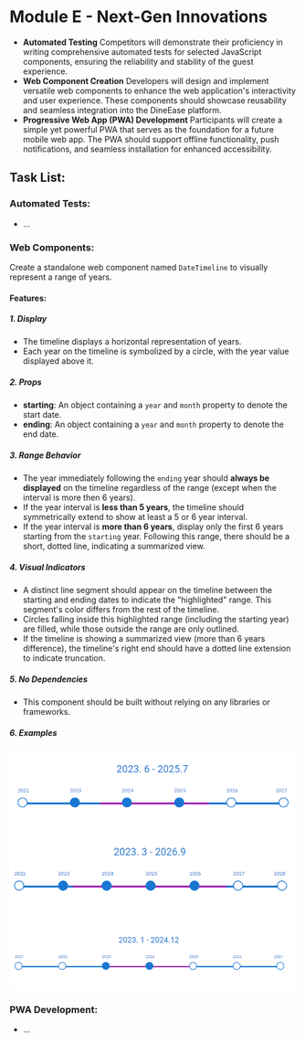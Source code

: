 # Module E - Next-Gen Innovations
* **Automated Testing**
Competitors will demonstrate their proficiency in writing comprehensive automated tests for selected JavaScript components, ensuring the reliability and stability of the guest experience. 
* **Web Component Creation**
Developers will design and implement versatile web components to enhance the web application's interactivity and user experience. These components should showcase reusability and seamless integration into the DineEase platform.
* **Progressive Web App (PWA) Development**
Participants will create a simple yet powerful PWA that serves as the foundation for a future mobile web app. 
The PWA should support offline functionality, push notifications, and seamless installation for enhanced accessibility.

## Task List:

### Automated Tests:
- ...
### Web Components:
Create a standalone web component named `DateTimeline` to visually represent a range of years.

#### Features:

##### 1. Display
- The timeline displays a horizontal representation of years.
- Each year on the timeline is symbolized by a circle, with the year value displayed above it.

##### 2. Props
- **starting**: An object containing a `year` and `month` property to denote the start date.
- **ending**: An object containing a `year` and `month` property to denote the end date.

##### 3. Range Behavior
- The year immediately following the `ending` year should **always be displayed** on the timeline regardless of the range (except when the interval is more then 6 years).
- If the year interval is **less than 5 years**, the timeline should symmetrically extend to show at least a 5 or 6 year interval.
- If the year interval is **more than 6 years**, display only the first 6 years starting from the `starting` year. Following this range, there should be a short, dotted line, indicating a summarized view.

##### 4. Visual Indicators
- A distinct line segment should appear on the timeline between the starting and ending dates to indicate the "highlighted" range. This segment's color differs from the rest of the timeline.
- Circles falling inside this highlighted range (including the starting year) are filled, while those outside the range are only outlined.
- If the timeline is showing a summarized view (more than 6 years difference), the timeline's right end should have a dotted line extension to indicate truncation.

##### 5. No Dependencies
- This component should be built without relying on any libraries or frameworks.
##### 6. Examples
![Example 1.](web-components/date-timeline-component-sample1.png)
![Example 2.](web-components/date-timeline-component-sample2.png)
![Example 3.](web-components/date-timeline-component-sample3.png)

### PWA Development:
- ...